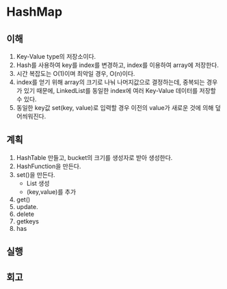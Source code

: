 # HashMap

## 이해

1. Key-Value type의 저장소이다.
2. Hash를 사용하여 key를 index를 변경하고, index를 이용하여 array에 저장한다.
3. 시간 복잡도는 O(1)이며 최악일 경우, O(n)이다.
4. index를 얻기 위해 array의 크기로 나눠 나머지값으로 결정하는데, 중복되는 경우가 있기 때문에, LinkedList를 동일한 index에 여러 Key-Value 데이터를 저장할 수 있다.
5. 동일한 key값 set(key, value)로 입력할 경우 이전의 value가 새로운 것에 의해 덮어씌워진다.

## 계획

1. HashTable 만들고, bucket의 크기를 생성자로 받아 생성한다.
2. HashFunction을 만든다.
3. set()을 만든다.
    - List 생성
    - (key,value)를 추가
4. get()
5. update.
6. delete
7. getkeys
8. has

## 실행

## 회고
